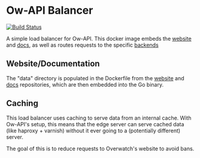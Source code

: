 Ow-API Balancer
===============
[![Build Status](https://github.drone.meow.tf/api/badges/ow-api/balancer/status.svg)](https://github.drone.meow.tf/ow-api/balancer)

A simple load balancer for Ow-API. This docker image embeds the [website](https://github.com/ow-api/website) and 
[docs](https://github.com/ow-api/docs), as well as routes requests to the specific 
[backends](https://github.com/ow-api/ow-api)

Website/Documentation
---------------------

The "data" directory is populated in the Dockerfile from the [website](https://github.com/ow-api/website) and 
[docs](https://github.com/ow-api/docs) repositories, which are then embedded into the Go binary.

Caching
-------

This load balancer uses caching to serve data from an internal cache. With Ow-API's setup, this means that the edge 
server can serve cached data (like haproxy + varnish) without it ever  going to a (potentially different) server. 

The goal of this is to reduce requests to Overwatch's website to avoid bans.